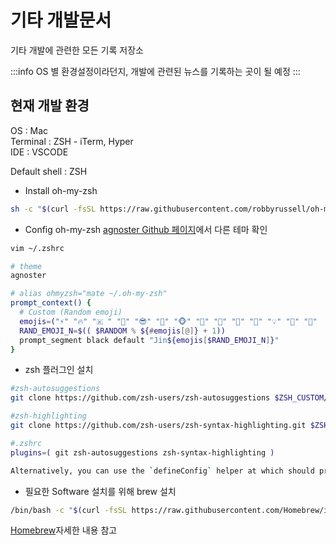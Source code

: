 # 기타 개발문서

기타 개발에 관련한 모든 기록 저장소

:::info
OS 별 환경설정이라던지, 개발에 관련된 뉴스를 기록하는 곳이 될 예정
:::

## 현재 개발 환경

OS : Mac   
Terminal : ZSH - iTerm, Hyper   
IDE : VSCODE   

Default shell : ZSH
* Install oh-my-zsh
```sh
sh -c "$(curl -fsSL https://raw.githubusercontent.com/robbyrussell/oh-my-zsh/master/tools/install.sh)"
```
* Config oh-my-zsh
[agnoster Github 페이지](https://github.com/ohmyzsh/ohmyzsh/wiki/Themes#agnoster)에서 다른 테마 확인
```sh
vim ~/.zshrc

# theme
agnoster

# alias ohmyzsh="mate ~/.oh-my-zsh"
prompt_context() {
  # Custom (Random emoji)
  emojis=("⚡️" "🔥" "🇰 " "👑" "😎" "🐸" "🐵" "🦄" "🌈" "🍻" "🚀" "💡" "🎉" "🔑"  "🚦" "🌙")
  RAND_EMOJI_N=$(( $RANDOM % ${#emojis[@]} + 1))
  prompt_segment black default "Jin${emojis[$RAND_EMOJI_N]}"
}
```
* zsh 플러그인 설치   
```sh
#zsh-autosuggestions
git clone https://github.com/zsh-users/zsh-autosuggestions $ZSH_CUSTOM/plugins/zsh-autosuggestions

#zsh-highlighting
git clone https://github.com/zsh-users/zsh-syntax-highlighting.git $ZSH_CUSTOM/plugins/zsh-syntax-highlighting

#.zshrc
plugins=( git zsh-autosuggestions zsh-syntax-highlighting )

Alternatively, you can use the `defineConfig` helper at which should provide intellisense without the need for jsdoc annotations:
```

* 필요한 Software 설치를 위해 brew 설치
```sh
/bin/bash -c "$(curl -fsSL https://raw.githubusercontent.com/Homebrew/install/HEAD/install.sh)"
```
[Homebrew](https://brew.sh/index_ko)자세한 내용 참고

<script setup>
  import Comment from '../.vitepress/components/Comment.vue'
</script>
<Comment />